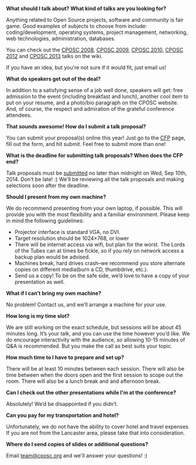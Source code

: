 **What should I talk about? What kind of talks are you looking for?**

Anything related to Open Source projects, software and community is fair game. Good examples of subjects to choose from include: coding/development, operating systems, project management, networking, web technologies, administration, databases.

You can check out the [CPOSC 2008](http://wiki.cposc.org/cposc2008), [CPOSC 2009](http://wiki.cposc.org/cposc2009), [CPOSC 2010](http://wiki.cposc.org/cposc2010), [CPOSC 2012](http://wiki.cposc.org/cposc2012 "CPOSC 2012") and [CPOSC 2013](https://github.com/cposc/2013 "CPOSC 2013") talks on the wiki.

If you have an idea, but you're not sure if it would fit, just email us!

**What do speakers get out of the deal?**

In addition to a satisfying sense of a job well done, speakers will get: free admission to the event (including breakfast and lunch), another cool item to put on your resume, and a photo/bio paragraph on the CPOSC website. And, of course, the respect and admiration of the grateful conference attendees. 

**That sounds awesome! How do I submit a talk proposal?**

You can submit your proposal(s) online this year!  Just go to the [CFP](https://docs.google.com/forms/d/132Cf0NPBP_XEEpznutu44_wHq55c4BamEswXYRHQguM/viewform) page, fill out the form, and hit submit.  Feel free to submit more than one!

**What is the deadline for submitting talk proposals?  When does the CFP end?**

Talk proposals must be [submitted](https://docs.google.com/forms/d/132Cf0NPBP_XEEpznutu44_wHq55c4BamEswXYRHQguM/viewform) no later than midnight on Wed, Sep 10th, 2014.  Don't be late! :)  We'll be reviewing all the talk proposals and making selections soon after the deadline.

**Should I present from my own machine?**

We do recommend presenting from your own laptop, if possible. This will provide you with the most flexibility and a familiar environment. Please keep in mind the following guidelines:

*   Projector interface is standard VGA, no DVI.
*   Target resolution should be 1024×768, or lower
*   There will be internet access via wifi, but plan for the worst. The Lords of the Tubes can at times be fickle, so if you rely on network access a backup plan would be advised.
*   Machines break, hard drives crash–we recommend you store alternate copies on different media(burn a CD, thumbdrive, etc.).
*   Send us a copy! To be on the safe side, we’d love to have a copy of your presentation as well. 

**What if I can’t bring my own machine?**

No problem! Contact us, and we’ll arrange a machine for your use.

**How long is my time slot?**

We are still working on the exact schedule, but sessions will be about 45 minutes long. It’s your talk, and you can use the time however you’d like. We do encourage interactivity with the audience, so allowing 10-15 minutes of Q&A is recommended. But you make the call as best suits your topic.

**How much time to I have to prepare and set up?**

There will be at least 10 minutes between each session. There will also be time between when the doors open and the first session to scope out the room.  There will also be a lunch break and and afternoon break.

**Can I check out the other presentations while I'm at the conference?**

Absolutely! We’d be disappointed if you didn’t.

**Can you pay for my transportation and hotel?**

Unfortunately, we do not have the ability to cover hotel and travel expenses. If you are not from the Lancaster area, please take that into consideration.  

**Where do I send copies of slides or additional questions?**

Email team@cposc.org and we'll answer your questions! :)

